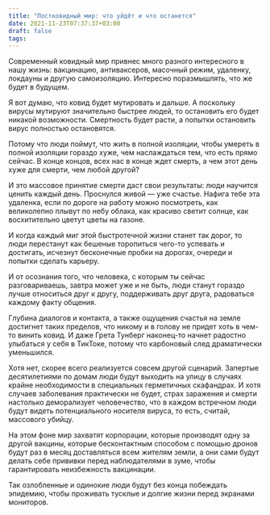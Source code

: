 ```yaml
---
title: "Постковидный мир: что уйдёт и что останется"
date: 2021-11-23T07:37:37+03:00
draft: false
tags:
---
```




Современный ковидный мир привнес много разного интересного в нашу жизнь: вакцинацию, антиваксеров, масочный режим,
удаленку, локдауны и другую самоизоляцию. Интересно поразмышлять, что же будет в будущем.

Я вот думаю, что ковид будет мутировать и дальше. А поскольку вирусы мутируют значительно быстрее людей, то остановить
его будет никакой возможности. Смертность будет расти, а попытки остановить вирус полностью остановятся.

<!--more-->

Потому что люди поймут, что жить в полной изоляции, чтобы умереть в полной изоляции гораздо хуже, чем наслаждаться тем,
что есть прямо сейчас. В конце концов, всех нас в конце ждет смерть, а чем этот день хуже для смерти, чем любой другой?

И это массовое принятие смерти даст свои результаты: люди научится ценить каждый день. Проснулся живой — уже счастье.
Нафига тебе эта удаленка, если по дороге на работу можно посмотреть, как великолепно плывут по небу облака, как красиво
светит солнце, как восхитительно цветут цветы на газоне.

И когда каждый миг этой быстротечной жизни станет так дорог, то люди перестанут как бешеные торопиться чего-то успевать
и достигать, исчезнут бесконечные пробки на дорогах, очереди и попытки сделать карьеру.

И от осознания того, что человека, с которым ты сейчас разговариваешь, завтра может уже и не быть, люди станут гораздо
лучше относиться друг к другу, поддерживать друг друга, радоваться каждому факту общения.

Глубина диалогов и контакта, а также ощущения счастья на земле достигнет таких пределов, что никому и в голову не придет
хоть в чем-то винить ковид. И даже Грета Тунберг наконец-то начнет радостно улыбаться у себя в ТикТоке, потому что
карбоновый след драматически уменьшился.

Хотя нет, скорее всего реализуется совсем другой сценарий. Запертые десятилетиями по домам люди будут выходить на улицу
в случаях крайне необходимости в специальных герметичных скафандрах. И хотя случаев заболевания практически не будет,
страх заражения и смерти настолько деморализует человечество, что в каждом встречном люди будут видеть потенциального
носителя вируса, то есть, считай, массового убийцу.

На этом фоне мир захватят корпорации, которые производят одну за другой вакцины, которые бесконтактным способом с
помощью дронов будут раз в месяц доставляться всем жителям земли, а они сами будут делать себе прививки перед
наблюдателями в зуме, чтобы гарантировать неизбежность вакцинации.

Так озлобленные и одинокие люди будут без конца побеждать эпидемию, чтобы проживать тусклые и долгие жизни перед
экранами мониторов.
